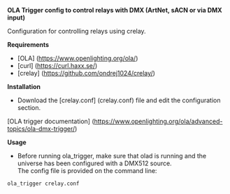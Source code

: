**OLA Trigger config to control relays with DMX (ArtNet, sACN or via DMX input)**

Configuration for controlling relays using crelay.

**Requirements**  

* [OLA] (https://www.openlighting.org/ola/)
* [curl] (https://curl.haxx.se/)
* [crelay] (https://github.com/ondrej1024/crelay/)

**Installation**
  
* Download the [crelay.conf] (crelay.conf) file and edit the configuration section.

[OLA trigger documentation] (https://www.openlighting.org/ola/advanced-topics/ola-dmx-trigger/)

**Usage**

* Before running ola_trigger, make sure that olad is running and the universe has been configured with a DMX512 source.  
The config file is provided on the command line:

`ola_trigger crelay.conf`

